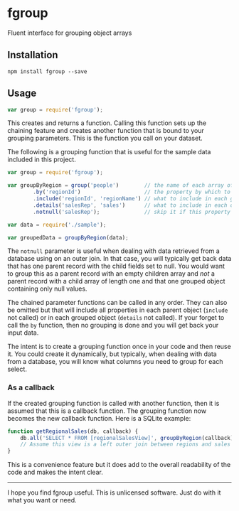 # fgroup

Fluent interface for grouping object arrays

## Installation

    npm install fgroup --save

## Usage

```javascript
var group = require('fgroup');
```

This creates and returns a function. Calling this function sets up the chaining feature and creates another function that is bound to your grouping parameters. This is the function you call on your dataset.

The following is a grouping function that is useful for the sample data included in this project.

```javascript
var group = require('fgroup');

var groupByRegion = group('people')        // the name of each array of grouped objects
        .by('regionId')                    // the property by which to group
        .include('regionId', 'regionName') // what to include in each group
        .details('salesRep', 'sales')      // what to include in each of the grouped objects
        .notnull('salesRep');              // skip it if this property is null

var data = require('./sample');

var groupedData = groupByRegion(data);
```

The `notnull` parameter is useful when dealing with data retrieved from a database using on an outer join. In that case, you will typically get back data that has one parent record with the child fields set to null. You would want to group this as a parent record with an empty children array and *not* a parent record with a child array of length one and that one grouped object containing only null values.

The chained parameter functions can be called in any order. They can also be omitted but that will include all properties in each parent object (`include` not called) or in each grouped object (`details` not called). If your forget to call the `by` function, then no grouping is done and you will get back your input data.

The intent is to create a grouping function once in your code and then reuse it. You could create it dynamically, but typically, when dealing with data from a database, you will know what columns you need to group for each select.

### As a callback

If the created grouping function is called with another function, then it is assumed that this is a callback function. The grouping function now becomes the new callback function. Here is a SQLite example:

```javascript
function getRegionalSales(db, callback) {
    db.all('SELECT * FROM [regionalSalesView]', groupByRegion(callback));
    // Assume this view is a left outer join between regions and sales staff.
}
```

This is a convenience feature but it does add to the overall readability of the code and makes the intent clear.

----

I hope you find fgroup useful. This is unlicensed software. Just do with it what you want or need.

